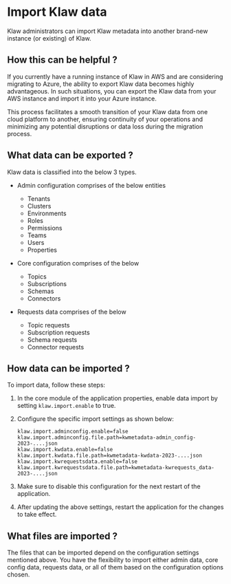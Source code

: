 # Import Klaw data

Klaw administrators can import Klaw metadata into another brand-new
instance (or existing) of Klaw.

## How this can be helpful ?

If you currently have a running instance of Klaw in AWS and are
considering migrating to Azure, the ability to export Klaw data becomes
highly advantageous. In such situations, you can export the Klaw data
from your AWS instance and import it into your Azure instance.

This process facilitates a smooth transition of your Klaw data from one
cloud platform to another, ensuring continuity of your operations and
minimizing any potential disruptions or data loss during the migration
process.

## What data can be exported ?

Klaw data is classified into the below 3 types.

- Admin configuration comprises of the below entities
    -   Tenants
    -   Clusters
    -   Environments
    -   Roles
    -   Permissions
    -   Teams
    -   Users
    -   Properties

- Core configuration comprises of the below
    -   Topics
    -   Subscriptions
    -   Schemas
    -   Connectors

- Requests data comprises of the below
    -   Topic requests
    -   Subscription requests
    -   Schema requests
    -   Connector requests

## How data can be imported ?

To import data, follow these steps:

1.  In the core module of the application properties, enable data import
    by setting `klaw.import.enable` to true.
2.  Configure the specific import settings as shown below:

    ```
    klaw.import.adminconfig.enable=false
    klaw.import.adminconfig.file.path=kwmetadata-admin_config-2023-....json
    klaw.import.kwdata.enable=false
    klaw.import.kwdata.file.path=kwmetadata-kwdata-2023-....json
    klaw.import.kwrequestsdata.enable=false
    klaw.import.kwrequestsdata.file.path=kwmetadata-kwrequests_data-2023-....json
    ```

3.  Make sure to disable this configuration for the next restart of the
    application.
4.  After updating the above settings, restart the application for the
    changes to take effect.

## What files are imported ?

The files that can be imported depend on the configuration settings
mentioned above. You have the flexibility to import either admin data,
core config data, requests data, or all of them based on the
configuration options chosen.
